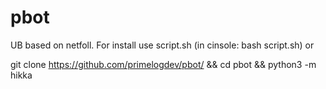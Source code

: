 # pbot
UB based on netfoll.
For install use script.sh (in cinsole: bash script.sh) or 

git clone https://github.com/primelogdev/pbot/ &&
cd pbot &&
python3 -m hikka 

